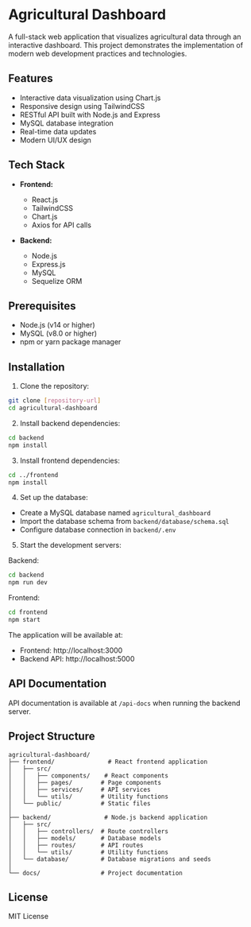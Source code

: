 # Agricultural Dashboard

A full-stack web application that visualizes agricultural data through an interactive dashboard. This project demonstrates the implementation of modern web development practices and technologies.

## Features

- Interactive data visualization using Chart.js
- Responsive design using TailwindCSS
- RESTful API built with Node.js and Express
- MySQL database integration
- Real-time data updates
- Modern UI/UX design

## Tech Stack

- **Frontend:**
  - React.js
  - TailwindCSS
  - Chart.js
  - Axios for API calls

- **Backend:**
  - Node.js
  - Express.js
  - MySQL
  - Sequelize ORM

## Prerequisites

- Node.js (v14 or higher)
- MySQL (v8.0 or higher)
- npm or yarn package manager

## Installation

1. Clone the repository:
```bash
git clone [repository-url]
cd agricultural-dashboard
```

2. Install backend dependencies:
```bash
cd backend
npm install
```

3. Install frontend dependencies:
```bash
cd ../frontend
npm install
```

4. Set up the database:
- Create a MySQL database named `agricultural_dashboard`
- Import the database schema from `backend/database/schema.sql`
- Configure database connection in `backend/.env`

5. Start the development servers:

Backend:
```bash
cd backend
npm run dev
```

Frontend:
```bash
cd frontend
npm start
```

The application will be available at:
- Frontend: http://localhost:3000
- Backend API: http://localhost:5000

## API Documentation

API documentation is available at `/api-docs` when running the backend server.

## Project Structure

```
agricultural-dashboard/
├── frontend/               # React frontend application
│   ├── src/
│   │   ├── components/    # React components
│   │   ├── pages/        # Page components
│   │   ├── services/     # API services
│   │   └── utils/        # Utility functions
│   └── public/           # Static files
│
├── backend/               # Node.js backend application
│   ├── src/
│   │   ├── controllers/  # Route controllers
│   │   ├── models/       # Database models
│   │   ├── routes/       # API routes
│   │   └── utils/        # Utility functions
│   └── database/         # Database migrations and seeds
│
└── docs/                 # Project documentation
```

## License

MIT License 